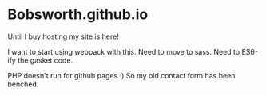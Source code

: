 # Bobsworth.github.io
Until I buy hosting my site is here!

I want to start using webpack with this.
Need to move to sass.
Need to ES6-ify the gasket code.

PHP doesn't run for github pages :)
So my old contact form has been benched.